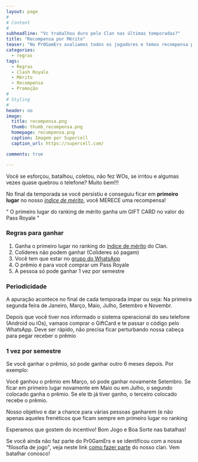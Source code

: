 ```yaml
---
layout: page
#
# Content
#
subheadline: "Vc trabalhou duro pelo Clan nas últimas temporadas?"
title: "Recompensa por Mérito"
teaser: "No Pr0GamErs avaliamos todos os jogadores e temos recompensa para quem ajuda o clan a crescer."
categories:
  - regras
tags:
  - Regras
  - Clash Royale
  - Mérito
  - Recompensa
  - Promoção
#
# Styling
#
header: no
image:
  title: recompensa.png
  thumb: thumb_recompensa.png
  homepage: recompensa.png
  caption: Imagem por Supercell
  caption_url: https://supercell.com/

comments: true

---
```


<p> Você se esforçou, batalhou, coletou, não fez WOs, se irritou e algumas vezes quase quebrou o telefone? Muito bem!!!</p>
<p> No final da temporada se você persistiu e conseguiu ficar em <strong>primeiro lugar</strong> no nosso <a href="{{ site.url }}{{ site.baseurl }}/regras/indice_de_merito" target="_blank"><em>indice de mérito</em></a>, você MERECE uma recompensa!</p>

<span class="teaser">" O primeiro lugar do ranking de mérito ganha um GIFT CARD no valor do Pass Royale "</span>


### Regras para ganhar

<ol>
<li>Ganha o primeiro lugar no ranking do <a href="{{ site.url }}{{ site.baseurl }}/regras/indice_de_merito" target="_blank">índice de mérito</a> do Clan.</li>
<li>Colíderes não podem ganhar (Colideres só pagam)</li>
<li>Você tem que estar no <a href="{{ site.url }}{{ site.baseurl }}/regras/grupo_no_whatsapp" target="_blank">grupo do WhatsApp</a></li>
<li>O prêmio é para você comprar um Pass Royale</li>
<li>A pessoa só pode ganhar 1 vez por semestre</li>
</ol>

### Periodicidade

<p> A apuração acontece no final de cada temporada ímpar ou seja: Na primeira segunda feira de Janeiro, Março, Maio, Julho, Setembro e Novembr.</p>

<p>Depois que você tiver nos informado o sistema operacional do seu telefone (Android ou iOs), vamaos comprar o GiftCard e te passar o código pelo WhatsApp. Deve ser rápido, não precisa ficar perturbando nossa cabeça para pegar receber o prêmio</p>

### 1 vez por semestre

<p>Se você ganhar o prêmio, só pode ganhar outro 6 meses depois. Por exemplo:</p>
<p>Você ganhou o prêmio em Março, só pode ganhar novamente Setembro. Se ficar em primeiro lugar novamente em Maio ou em Julho, o segundo colocado ganha o prêmio. Se ele tb já tiver ganho, o terceiro colocado recebe o prêmio.</p>

<p>Nosso objetivo e dar a chance para várias pessoas ganharem (e não apenas aqueles frenéticos que ficam sempre em primeiro lugar no ranking</p>

<p>Esperamos que gostem do incentivo! Bom Jogo e Boa Sorte nas batalhas!</p>

Se você ainda não faz parte do Pr0GamErs e se identificou com a nossa <q>filosofia de jogo</q>, veja neste link <a href="{{ site.url }}{{ site.baseurl }}/regras/faca_parte_do_pr0gamers" target="_blank">como fazer parte</a> do nosso clan. Vem batalhar conosco!


